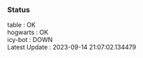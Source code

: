 ### Status


table : OK  
hogwarts : OK  
icy-bot : DOWN  
Latest Update : 2023-09-14 21:07:02.134479
